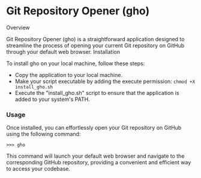 # Git Repository Opener (gho)
Overview

Git Repository Opener (gho) is a straightforward application designed to streamline the process of opening your current Git repository on GitHub through your default web browser.
Installation

To install gho on your local machine, follow these steps:

- Copy the application to your local machine.
- Make your script executable by adding the execute permission:  `chmod +X install_gho.sh` 
- Execute the "install_gho.sh" script to ensure that the application is added to your system's PATH.

### Usage

Once installed, you can effortlessly open your Git repository on GitHub using the following command:  
```
>>> gho
```

This command will launch your default web browser and navigate to the corresponding GitHub repository, providing a convenient and efficient way to access your codebase.
